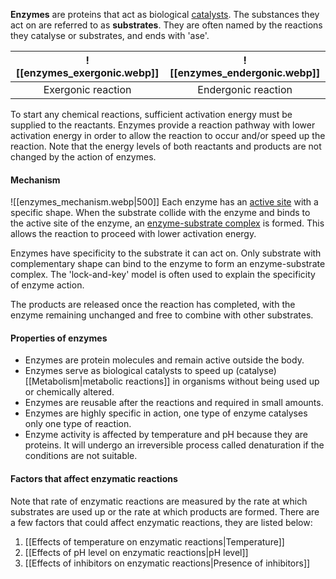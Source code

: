 **Enzymes** are proteins that act as biological <u>catalysts</u>. The substances they act on are referred to as **substrates**. They are often named by the reactions they catalyse or substrates, and ends with 'ase'.

| ![[enzymes_exergonic.webp]] | ![[enzymes_endergonic.webp]] |
| :--: | :--: |
| Exergonic reaction | Endergonic reaction |

To start any chemical reactions, sufficient activation energy must be supplied to the reactants. Enzymes provide a reaction pathway with lower activation energy in order to allow the reaction to occur and/or speed up the reaction. Note that the energy levels of both reactants and products are not changed by the action of enzymes.

#### Mechanism
![[enzymes_mechanism.webp|500]]
Each enzyme has an <u>active site</u> with a specific shape. When the substrate collide with the enzyme and binds to the active site of the enzyme, an <u>enzyme-substrate complex</u> is formed. This allows the reaction to proceed with lower activation energy.

Enzymes have specificity to the substrate it can act on. Only substrate with complementary shape can bind to the enzyme to form an enzyme-substrate complex. The 'lock-and-key' model is often used to explain the specificity of enzyme action.

The products are released once the reaction has completed, with the enzyme remaining unchanged and free to combine with other substrates.

#### Properties of enzymes
- Enzymes are protein molecules and remain active outside the body.
- Enzymes serve as biological catalysts to speed up (catalyse) [[Metabolism|metabolic reactions]] in organisms without being used up or chemically altered.
- Enzymes are reusable after the reactions and required in small amounts.
- Enzymes are highly specific in action, one type of enzyme catalyses only one type of reaction.
- Enzyme activity is affected by temperature and pH because they are proteins.
  It will undergo an irreversible process called denaturation if the conditions are not suitable.

#### Factors that affect enzymatic reactions
Note that rate of enzymatic reactions are measured by the rate at which substrates are used up or the rate at which products are formed. There are a few factors that could affect enzymatic reactions, they are listed below:
1. [[Effects of temperature on enzymatic reactions|Temperature]]
2. [[Effects of pH level on enzymatic reactions|pH level]]
3. [[Effects of inhibitors on enzymatic reactions|Presence of inhibitors]]

